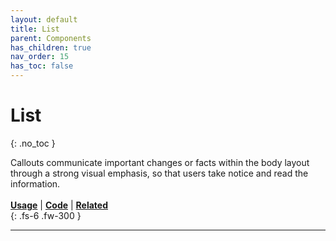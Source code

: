 ```yaml
---
layout: default
title: List
parent: Components
has_children: true
nav_order: 15
has_toc: false
---
```



# List
{: .no_toc }

Callouts communicate important changes or facts within the body layout through a strong visual emphasis, so that users take notice and read the information.
<br><br>
[**Usage**]() | [**Code**]() | [**Related**]()
<br>
{: .fs-6 .fw-300 }




---

